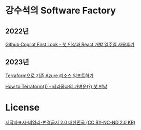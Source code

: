 # 강수석의 Software Factory

## 2022년

[Github Copilot First Look - 첫 인상과 React 개발 일주일 사용후기](./2022/Github%20Copliot%20First%20Look/Github%20Copilot%20First%20Look.md)

## 2023년

[Terraform으로 기존 Azure 리소스 임포트하기](./2023/Terraform%EC%9C%BC%EB%A1%9C%20%EA%B8%B0%EC%A1%B4%20Azure%20%EB%A6%AC%EC%86%8C%EC%8A%A4%20%EC%9E%84%ED%8F%AC%ED%8A%B8%ED%95%98%EA%B8%B0%2FTerraform%EC%9C%BC%EB%A1%9C%20%EA%B8%B0%EC%A1%B4%20Azure%20%EB%A6%AC%EC%86%8C%EC%8A%A4%20%EC%9E%84%ED%8F%AC%ED%8A%B8%ED%95%98%EA%B8%B0.md)

[How to Terraform(1) - 테라폼과의 가벼운(?) 첫 만남](./2023/How%20to%20Terraform%281%29%20-%20%ED%99%98%EA%B2%BD%20%EC%84%A4%EC%A0%95%ED%95%98%EA%B8%B0%2FHow%20to%20Terraform%281%29%20-%20%ED%85%8C%EB%9D%BC%ED%8F%BC%EA%B3%BC%EC%9D%98%20%EA%B0%80%EB%B2%BC%EC%9A%B4%28%3F%29%20%EC%B2%AB%20%EB%A7%8C%EB%82%A8.md)

# License

[저작자표시-비영리-변경금지 2.0 대한민국 (CC BY-NC-ND 2.0 KR)](https://creativecommons.org/licenses/by-nc-nd/2.0/kr/)
